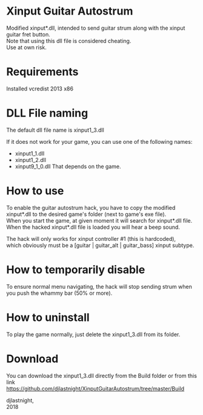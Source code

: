 # Xinput Guitar Autostrum
Modified xinput*.dll, intended to send guitar strum along with the xinput guitar fret button.  
Note that using this dll file is considered cheating.  
Use at own risk.

# Requirements
Installed vcredist 2013 x86

# DLL File naming
The default dll file name is xinput1_3.dll

If it does not work for your game, you can use one of the following names:
* xinput1_1.dll
* xinput1_2.dll
* xinput9_1_0.dll
That depends on the game.

# How to use
To enable the guitar autostrum hack,
you have to copy the modified xinput*.dll
to the desired game's folder (next to game's exe file).  
When you start the game, at given moment it will search for xinput*.dll file.  
When the hacked xinput*.dll file is loaded you will hear a beep sound.

The hack will only works for xinput controller #1 (this is hardcoded),  
which obviously must be a [guitar | guitar_alt | guitar_bass] xinput subtype.

# How to temporarily disable
To ensure normal menu navigating, the hack will stop sending strum when you push the whammy bar (50% or more).

# How to uninstall
To play the game normally, just delete the xinput1_3.dll from its folder.

# Download
You can download the xinput1_3.dll directly from the Build folder or from this link  
https://github.com/djlastnight/XinputGuitarAutostrum/tree/master/Build  

djlastnight,  
2018
